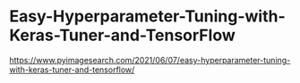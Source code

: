 # Easy-Hyperparameter-Tuning-with-Keras-Tuner-and-TensorFlow

https://www.pyimagesearch.com/2021/06/07/easy-hyperparameter-tuning-with-keras-tuner-and-tensorflow/
